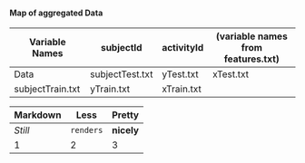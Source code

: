 #### Map of aggregated Data

Variable Names | subjectId | activityId | (variable names from features.txt) 
--- | --- | --- | ---
Data | subjectTest.txt | yTest.txt | xTest.txt
  | subjectTrain.txt | yTrain.txt | xTrain.txt

Markdown | Less | Pretty
--- | --- | ---
*Still* | `renders` | **nicely**
1 | 2 | 3
